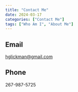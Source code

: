 ```yaml
---
title: "Contact Me"
date: 2024-03-17
categories: ["Contact Me"]
tags: ["Who Am I", "About Me"]
---
```


## Email

hglickman@gmail.com

## Phone

267-987-5725
